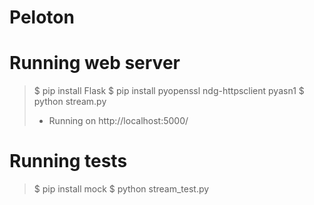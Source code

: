 # Peloton

Running web server
==================
> $ pip install Flask
> $ pip install pyopenssl ndg-httpsclient pyasn1
> $ python stream.py
>  * Running on http://localhost:5000/


Running tests
=============
> $ pip install mock
> $ python stream_test.py
